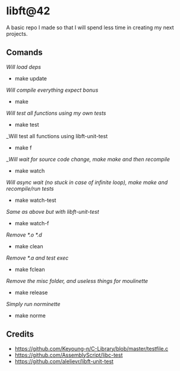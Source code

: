 # libft@42

A basic repo I made so that I will spend less time in creating my next projects.

## Comands

_Will load deps_
- make update

_Will compile everything expect bonus_
- make

_Will test all functions using my own tests_
- make test

_Will test all functions using libft-unit-test
- make f

__Will wait for source code change, make make and then recompile_
- make watch

_Will async wait (no stuck in case of infinite loop), make make and recompile/run
tests_
- make watch-test

_Same as above but with libft-unit-test_
- make watch-f

_Remove *.o *.d_
- make clean

_Remove *.a and test exec_
- make fclean

_Remove the misc folder, and useless things for moulinette_
- make release

_Simply run norminette_
- make norme

## Credits
- https://github.com/Keyoung-n/C-Library/blob/master/testfile.c
- https://github.com/AssemblyScript/libc-test
- https://github.com/alelievr/libft-unit-test
